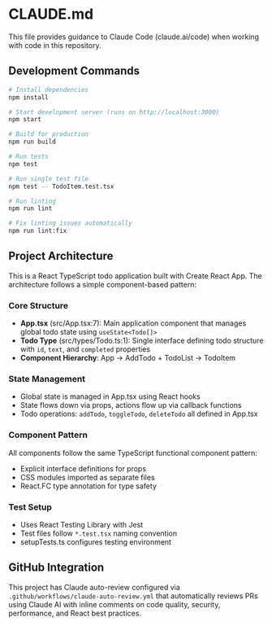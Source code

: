 # CLAUDE.md

This file provides guidance to Claude Code (claude.ai/code) when working with code in this repository.

## Development Commands

```bash
# Install dependencies
npm install

# Start development server (runs on http://localhost:3000)
npm start

# Build for production
npm run build

# Run tests
npm test

# Run single test file
npm test -- TodoItem.test.tsx

# Run linting
npm run lint

# Fix linting issues automatically
npm run lint:fix
```

## Project Architecture

This is a React TypeScript todo application built with Create React App. The architecture follows a simple component-based pattern:

### Core Structure
- **App.tsx** (src/App.tsx:7): Main application component that manages global todo state using `useState<Todo[]>`
- **Todo Type** (src/types/Todo.ts:1): Single interface defining todo structure with `id`, `text`, and `completed` properties
- **Component Hierarchy**: App → AddTodo + TodoList → TodoItem

### State Management
- Global state is managed in App.tsx using React hooks
- State flows down via props, actions flow up via callback functions
- Todo operations: `addTodo`, `toggleTodo`, `deleteTodo` all defined in App.tsx

### Component Pattern
All components follow the same TypeScript functional component pattern:
- Explicit interface definitions for props
- CSS modules imported as separate files
- React.FC type annotation for type safety

### Test Setup
- Uses React Testing Library with Jest
- Test files follow `*.test.tsx` naming convention
- setupTests.ts configures testing environment

## GitHub Integration

This project has Claude auto-review configured via `.github/workflows/claude-auto-review.yml` that automatically reviews PRs using Claude AI with inline comments on code quality, security, performance, and React best practices.